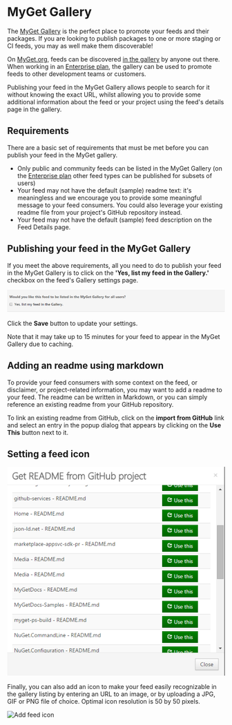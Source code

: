 # MyGet Gallery

The [MyGet Gallery](https://www.myget.org/gallery) is the perfect place to promote your feeds and their packages. If you are looking to publish packages to one or more staging or CI feeds, you may as well make them discoverable!

On [MyGet.org](https://www.myget.org), feeds can be discovered [in the gallery](https://www.myget.org/gallery) by anyone out there. When working in an [Enterprise plan](https://www.myget.org/enterprise), the gallery can be used to promote feeds to other development teams or customers.

Publishing your feed in the MyGet Gallery allows people to search for it without knowing the exact URL, whilst allowing you to provide some additional information about the feed or your project using the feed's details page in the gallery.

## Requirements

There are a basic set of requirements that must be met before you can publish your feed in the MyGet gallery.

* Only public and community feeds can be listed in the MyGet Gallery (on the [Enterprise plan](/myget-enterprise/management-dashboard.md) other feed types can be published for subsets of users)
* Your feed may not have the default (sample) readme text: it's meaningless and we encourage you to provide some meaningful message to your feed consumers. You could also leverage your existing readme file from your project's GitHub repository instead.
* Your feed may not have the default (sample) feed description on the Feed Details page.

## Publishing your feed in the MyGet Gallery

If you meet the above requirements, all you need to do to publish your feed in the MyGet Gallery is to click on the **'Yes, list my feed in the Gallery.'** checkbox on the feed's Gallery settings page.

![Listing a feed in the gallery](assets/gallery_publish_checkbox.png)
 
Click the **Save** button to update your settings.

<p class="alert alert-info">
Note that it may take up to 15 minutes for your feed to appear in the MyGet Gallery due to caching.
</p>

## Adding an readme using markdown

To provide your feed consumers with some context on the feed, or disclaimer, or project-related information, you may want to add a readme to your feed.
The readme can be written in Markdown, or you can simply reference an existing readme from your GitHub repository.

To link an existing readme from GitHub, click on the **import from GitHub** link and select an entry in the popup dialog that appears by clicking on the **Use This** button next to it.

## Setting a feed icon

![Import readme from GitHub](assets/gallery_link_readme_from_github.png)

Finally, you can also add an icon to make your feed easily recognizable in the gallery listing by entering an URL to an image, or by uploading a JPG, GIF or PNG file of choice. Optimal icon resolution is 50 by 50 pixels.

![Add feed icon](Images\gallery_add_feed_icon.png)